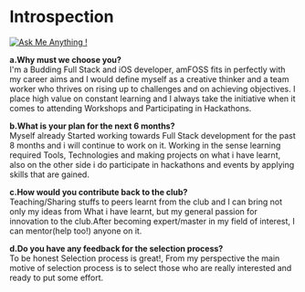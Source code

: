 # Introspection

[![Ask Me Anything !](https://img.shields.io/badge/Ask%20me-anything-1abc9c.svg)](https://GitHub.com/Naereen/ama)

**a.Why must we choose you?**
<br>
I'm a Budding Full Stack and iOS developer, amFOSS fits in perfectly with my career aims and I would define myself as a creative thinker and a team worker who thrives on rising up to challenges and on achieving objectives. I place high value on constant learning and I always take the initiative when it comes to attending Workshops and Participating in Hackathons.

**b.What is your plan for the next 6 months?**
<br>
Myself already Started working towards Full Stack development for the past 8 months and i will continue to work on it. Working in the sense learning required Tools, Technologies and making projects on what i have learnt, also on the other side i do participate in hackathons and events by applying skills that are gained.

**c.How would you contribute back to the club?**
<br>
Teaching/Sharing stuffs to peers learnt from the club and I can bring not only my ideas from What i have learnt, but my general passion for innovation to the club.After becoming expert/master in my field of interest, I can mentor(help too!) anyone on it.

**d.Do you have any feedback for the selection process?**
<br>
To be honest Selection process is great!, From my perspective the main motive of selection process is to select those who are really interested and ready to put some effort.
